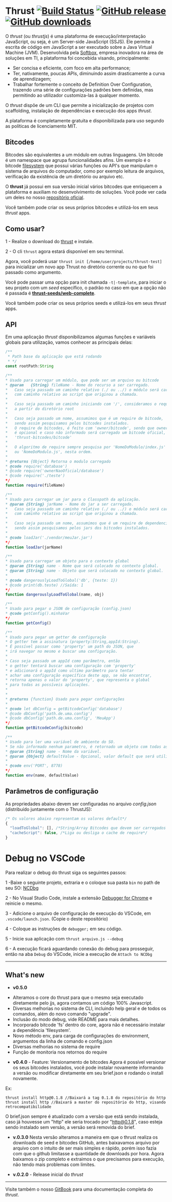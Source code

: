 Thrust
[![Build Status](https://travis-ci.org/Thrustjs/thrust.svg?branch=master)](https://travis-ci.org/Thrustjs/thrust) [![GitHub release](https://img.shields.io/github/release/thrustjs/thrust.svg)](https://github.com/Thrustjs/thrust/releases) [![GitHub downloads](https://img.shields.io/github/downloads/thrustjs/thrust/total.svg)](https://github.com/Thrustjs/thrust/releases)
===============

O *thrust* (ou *thrustjs*) é uma plataforma de execução/interpretação JavaScript, ou seja, é um Server-side JavaScript (SSJS). Ele permite a escrita de código em JavaScript a ser executado sobre a Java Virtual Machine (JVM).
Desenvolvida pela [Softbox], empresa inovadora na área de soluções em TI, a plataforma foi concebida visando, principalmente:
 - Ser concisa e eficiente, com foco em alta performance;
 - Ter, nativamente, poucas APIs, diminuindo assim drasticamente a curva de aprendizagem;
 - Trabalhar fortemente o conceito de Definition Over Configuration, trazendo uma série de configurações padrões bem definidas, mas permitindo ao utilizador customiza-las à qualquer momento.

 O *thrust* dispõe de um CLI que permite a inicialização de projetos com scaffolding, instalação de dependências e execução dos apps *thrust*.

 A plataforma é completamente gratuita e disponibilizada para uso segundo as políticas de licenciamento MIT.


## Bitcodes

Bitcodes são equivalentes a um módulo em outras linguagens. Um bitcode é um namespace que agrupa funcionalidades afins.
Um exemplo é o bitcode [filesystem](https://github.com/thrust-bitcodes/filesystem) que possui várias funções ou API's que manipulam o sistema de arquivos do computador, como por exemplo leitura de arquivos, verificação da existência de um diretório ou arquivo etc.

O **thrust** já possui em sua versão inicial vários bitcodes que enriquecem a plataforma e auxiliam no desenvolvimento de soluções. Você pode ver cada um deles no nosso [repositório oficial](https://github.com/thrust-bitcodes).

Você também pode criar os seus próprios bitcodes e utilizá-los em seus *thrust* apps.

## Como usar?

 1 - Realize o download do [thrust] e instale.

 2 - O cli ```thrust``` agora estará disponível em seu terminal.

Agora, você poderá usar ```thrust init [/home/user/projects/thrust-test]``` para inicializar um novo app Thrust no diretório corrente ou no que foi passado como argumento.

Você pode passar uma opção para init chamada ```-t|-template```, para iniciar o seu projeto com um *seed* específico, o padrão no caso em que a opção não é passada é **[thrust-seeds/web-complete]**.

Você também pode criar os seus próprios seeds e utilizá-los em seus *thrust* apps.

## API

Em uma aplicação *thrust* disponibilizamos algumas funções e variáveis globais para utilização, vamos conhecer as principais delas:

```javascript
/**
 * Path base da aplicação que está rodando
 * */
const rootPath:String

/**
* Usado para carregar um módulo, que pode ser um arquivo ou bitcode
* @param   {String} fileName - Nome do recurso a ser carregado.
*   Caso seja passado um caminho relativo (./ ou ../) o módulo será carregado
*   com caminho relativo ao script que originou a chamada.
*
*   Caso seja passado um caminho iniciando com '/', consideramos o require
*   a partir do diretório root
*
*   Caso seja passado um nome, assumimos que é um require de bitcode,
*   sendo assim pesquisamos pelos bitcodes instalados.
*   O require de bitcodes, é feito com 'owner/bitcode', sendo que owner
*   é opcional e caso não informado será carregado um bitcode oficial,
*   'thrust-bitcodes/bitcode'
*
*   O algoritmo de require sempre pesquisa por 'NomeDoModulo/index.js'
*   ou 'NomeDoModulo.js', nesta ordem.
*
* @returns {Object} Retorna o modulo carregado
* @code require('database')
* @code require('ownerNaoOficial/database')
* @code require('./teste')
*/
function require(fileName)

/**
* Usado para carregar um jar para o Classpath da aplicação.
* @param {String} jarName - Nome do jar a ser carregado.
*   Caso seja passado um caminho relativo (./ ou ../) o módulo será carregado
*   com caminho relativo ao script que originou a chamada.
*
*   Caso seja passado um nome, assumimos que é um require de dependencia de um bitcode,
*   sendo assim pesquisamos pelos jars dos bitcodes instalados.
*
* @code loadJar('./vendor/meuJar.jar')
*/
function loadJar(jarName)

/**
* Usado para carregar um objeto para o contexto global
* @param {String} name - Nome que será colocado no contexto global.
* @param {String} name - Objeto que será colocado no contexto global.
*
* @code dangerouslyLoadToGlobal('db', {teste: 1})
* @code print(db.teste) //Saída: 1
*/
function dangerouslyLoadToGlobal(name, obj)

/**
* Usado para pegar o JSON de configuração (config.json)
* @code getConfig().minhaVar
*/
function getConfig()

/**
* Usado para pegar um getter de configuração
* O getter tem a assinatura (property:String,appId:String).
* É possível passar como 'property' um path do JSON, que
* irá navegar no mesmo e buscar uma configuração.
*
* Caso seja passado um appId como parâmetro, então
* o getter tentará buscar uma configuração com 'property'
* e adicionará o appId como ultimo parâmetro para tentar
* achar uma configuração específica deste app, se não encontrar,
* retorna apenas o valor do 'property', que representa o global
* para todas as possíveis aplicações.
*
*
* @returns {function} Usado para pegar configurações
*
* @code let dbConfig = getBitcodeConfig('database')
* @code dbConfig('path.de.uma.config')
* @code dbConfig('path.de.uma.config', 'MeuApp')
*/
function getBitcodeConfig(bitcode)

/**
* Usado para ler uma variável de ambiente do SO.
* Se não informado nenhum parametro, é retornado um objeto com todas as variáveis.
* @param {String} name - Nome da variável.
* @param {Object} defaultValue - Opcional, valor default que será utilizado caso a variável seja nula.
*
* @code env('PORT', 8778)
*/
function env(name, defaultValue)
```

## Parâmetros de configuração
As propriedades abaixo devem ser configuradas no arquivo *config.json* (distribuído juntamente com o ThrustJS):

``` javascript
/* Os valores abaixo representam os valores default*/
{
  "loadToGlobal": [], /*String/Array Bitcodes que devem ser carregados globalmente*/
  "cacheScript": false, /*Liga ou desliga o cache de require*/
}
```

# Debug no VSCode

Para realizar o debug do thrust siga os seguintes passos:

1 -Baixe o seguinte projeto, extraria e o coloque sua pasta `bin` no path de seu SO: [NCDbg](https://github.com/provegard/ncdbg/releases/tag/0.8.0)

2 - No Visual Studio Code, instale a extensão [Debugger for Chrome](https://marketplace.visualstudio.com/items?itemName=msjsdiag.debugger-for-chrome) e reinicie o mesmo.

3 - Adicione o arquivo de configuração de execução do VSCode, em `.vscode/launch.json`. (Copie o deste repositório)

4 - Coloque as instruções de `debugger;` em seu código.

5 - Inicie sua aplicação com `thrust arquivo.js --debug`

6 - A execução ficará aguardando conexão do debug para prosseguir, então na aba `Debug` do VSCode, inicie a execução de `Attach to NCDbg`

---

## What's new

* **v0.5.0**
 - Alteramos o core do thrust para que o mesmo seja executado diretamente pelo jjs, agora contamos um código 100% Javascript.
 - Diversas melhorias no sistema de CLI, incluindo help geral e de todos os comandos, além do novo comando "upgrade".
 - Inclusão do modo debug, vide README para mais detalhes.
 - Incorporado bitcode 'fs' dentro do core, agora não é necessário instalar a dependência 'filesystem'.
 - Novo método env, para carga de configurações do environment, argumentos da linha de comando e config.json
 - Diversas melhorias no sistema de require
 - Função de monitoria nos retornos do require

* **v0.4.0** - Feature: Versionamento de bitcodes
Agora é possível versionar os seus bitcodes instalados, você pode instalar novamente informando a versão ou modificar diretamente em seu brief.json e rodando o install novamente.

Ex:
```
thrust install http@0.1.8 //Baixará a tag 0.1.8 do repositório do http
thrust install http //Baixará a master do repositório do http, visando retrocompatibilidade
```
O brief.json sempre é atualizado com a versão que está sendo instalada, caso já houvesse um "http" ele seria trocado por "http@0.1.8", caso esteja sendo instalado sem versão, a versão será removida do brief.

* **v.0.3.0**
Nesta versão alteramos a maneira em que o thrust realiza os downloads de seed e bitcodes GitHub, antes baixavamos arquivo por arquivo com o intuito de ser mais simples e rápido, porém isso fazia com que o github limitasse a quantidade de downloads por hora. Agora baixamos o zip completo e extraimos o que precisamos para execução, não tendo mais problemas com limites.

* **v.0.2.0** - Release inicial do *thrust*

---

Visite também o nosso [GitBook] para uma documentação completa do *thrust*.

[thrust]: https://github.com/Thrustjs/thrust/releases
[thrust-seeds/web-complete]: https://github.com/thrust-seeds/web-complete
[GitBook]: https://thrustjs.gitbooks.io/thrustjs/
[Softbox]: http://www.softbox.com.br/